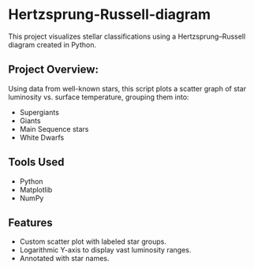 # Hertzsprung-Russell-diagram
This project visualizes stellar classifications using a Hertzsprung–Russell diagram created in Python.

## Project Overview:
Using data from well-known stars, this script plots a scatter graph of star luminosity vs. surface temperature, grouping them into:
- Supergiants
- Giants
- Main Sequence stars
- White Dwarfs

## Tools Used
- Python
- Matplotlib
- NumPy

## Features
- Custom scatter plot with labeled star groups.
- Logarithmic Y-axis to display vast luminosity ranges.
- Annotated with star names.
